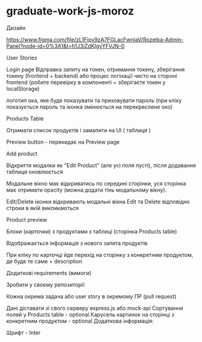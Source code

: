 # graduate-work-js-moroz
Дизайн

https://www.figma.com/file/zL1Fipv9zA7FGLacFwnjaV/Rozetka-Admin-Panel?node-id=0%3A1&t=h1J3iZdKIgyYFVJN-0

User Stories

Login page
Відправка запиту на токен, отримання токену, зберігання токену (frontend + backend) або процес логінації чисто на стороні frontend (робите перевірку в компоненті + зберігаєте токен у localStorage)

логотип ока, яке буде показувати та приховувати пароль (при кліку показуєтьcя пароль та іконка змінюється на перекреслене око)

Products Table

Отримати список продуктів і замапити на UI ( таблиця )

Preview button - перекидає на Preview page

Add product

Відкриття модалки як "Edit Product" (але усі поля пусті), після додавання таблиця оновлюється

Модальне вікно має відкриватись по середині сторінки, уся сторінка має отримати opacity (можна додати тінь модальному вікну).

Edit/Delete іконки відкривають модальні вікна Edit та Delete відповідно строки в якій викликаються

Product preview

Блоки (карточки) з продуктами з таблиці (сторінка Products table)

Відображається інформація з нового запита продуктів

При кліку по карточці йде перехід на сторінку з конкретним продуктом, де буде те саме + description

Додаткові requirements (вимоги)

Зробити у своєму репозиторії

Кожна окрема задача або user story в окремому ПР (pull request)

Дані діставати зі свого серверу express.js або mock-api
Сортування полей у Products table - optional
Карусель картинок на сторінці з конкретним продуктом - optional
Додаткова інформація:

Шрифт - Inter
